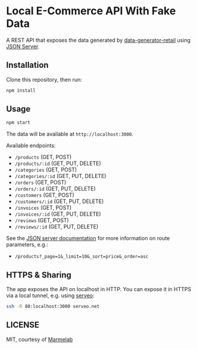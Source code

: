# Local E-Commerce API With Fake Data

A REST API that exposes the data generated by [data-generator-retail](https://www.npmjs.com/package/data-generator-retail) using [JSON Server](https://www.npmjs.com/package/json-server).

## Installation

Clone this repository, then run:

```bash
npm install
```

## Usage

```bash
npm start
```

The data will be available at `http://localhost:3000`.

Available endpoints:

- `/products` (GET, POST)
- `/products/:id` (GET, PUT, DELETE)
- `/categories` (GET, POST)
- `/categories/:id` (GET, PUT, DELETE)
- `/orders` (GET, POST)
- `/orders/:id` (GET, PUT, DELETE)
- `/customers` (GET, POST)
- `/customers/:id` (GET, PUT, DELETE)
- `/invoices` (GET, POST)
- `/invoices/:id` (GET, PUT, DELETE)
- `/reviews` (GET, POST)
- `/reviews/:id` (GET, PUT, DELETE)

See the [JSON server documentation](https://github.com/typicode/json-server/blob/v0/README.md#routes) for more information on route parameters, e.g.:

- `/products?_page=1&_limit=10&_sort=price&_order=asc`

## HTTPS & Sharing

The app exposes the API on localhost in HTTP. You can expose it in HTTPS via a local tunnel, e.g. using [serveo](https://serveo.net/):

```bash
ssh -R 80:localhost:3000 serveo.net
```

## LICENSE

MIT, courtesy of [Marmelab](https://marmelab.com/)
